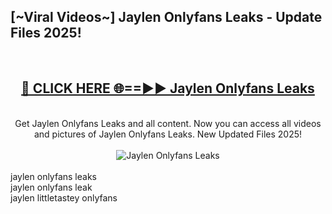 <h2>[~Viral Videos~] Jaylen Onlyfans Leaks - Update Files 2025!</h2>
<br>
<div align="center">
<h2><a href="https://betterlinks.top/A2PfLJ" rel="nofollow">🔴 CLICK HERE 🌐==►► Jaylen Onlyfans Leaks</a></h2>
<br>
Get Jaylen Onlyfans Leaks and all content. Now you can access all videos and pictures of Jaylen Onlyfans Leaks. New Updated Files 2025!
<br>
<br>
<a href="https://betterlinks.top/A2PfLJ" rel="nofollow" data-target="animated-image.originalLink"><img src="https://i.ibb.co.com/WyWwxjT/player-gif2.gif" alt="Jaylen Onlyfans Leaks" style="max-width: 100%; display: inline-block;" data-target="animated-image.originalImage"></a>
</div>
<br>
jaylen onlyfans leaks<br>
jaylen onlyfans leak<br>
jaylen littletastey onlyfans